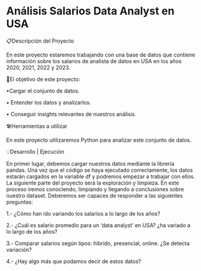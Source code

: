 # Análisis Salarios Data Analyst en USA


📋Descripción del Proyecto

En este proyecto estaremos trabajando con una base de datos que contiene información sobre los salarios de analista de datos en USA en los años 2020, 2021, 2022 y 2023. 

🎯El objetivo de este proyecto:

•Cargar el conjunto de datos.

• Entender los datos y analizarlos.

• Conseguir insights relevantes de nuestros análisis.


🛠️Herramientas a utilizar

En este proyecto utilizaremos Python para analizar este conjunto de datos.

💡Desarrollo | Ejecución

En primer lugar, debemos cargar nuestros datos mediante la librería pandas. 
Una vez que el código se haya ejecutado correctamente, los datos estarán cargados en la variable df y podremos empezar a trabajar con ellos.
La siguiente parte del proyecto será la exploración y limpieza. 
En este proceso iremos conociendo, limpiando y llegando a conclusiones sobre nuestro dataset. Deberemos ser capaces de responder a las siguientes preguntas:


1.- ¿Cómo han ido variando los salarios a lo largo de los años? 

2.- ¿Cuál es salario promedio para un ‘data analyst’ en USA? ¿ha variado a lo largo de los años?

3.- Comparar salarios según tipos: hibrido, presencial, online. ¿Se detecta variación?

4.- ¿Hay algo más que podamos decir de estos datos?
